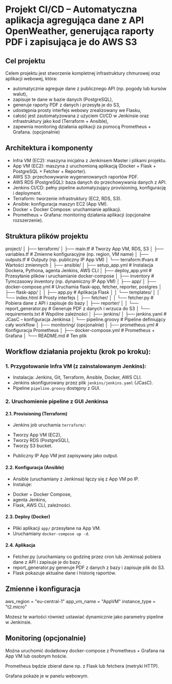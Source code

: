 # Projekt CI/CD – Automatyczna aplikacja agregująca dane z API OpenWeather, generująca raporty PDF i zapisująca je do AWS S3

## Cel projektu

Celem projektu jest stworzenie kompletnej infrastruktury chmurowej oraz aplikacji webowej, która:

* automatycznie agreguje dane z publicznego API (np. pogody lub kursów walut),
* zapisuje te dane w bazie danych (PostgreSQL),
* generuje raporty PDF z danych i przesyła je do S3,
* udostępnia prosty interfejs webowy zrealizowany we Flasku,
* całość jest zautomatyzowana z użyciem CI/CD w Jenkinsie oraz infrastruktury jako kod (Terraform + Ansible),
* zapewnia monitoring działania aplikacji za pomocą Prometheus + Grafana. (opcjonalnie)

## Architektura i komponenty

* Infra VM (EC2): maszyna inicjalna z Jenkinsem Master i plikami projektu.
* App VM (EC2): maszyna z uruchomioną aplikacją (Docker + Flask + PostgreSQL + Fetcher + Reporter).
* AWS S3: przechowywanie wygenerowanych raportów PDF.
* AWS RDS (PostgreSQL): baza danych do przechowywania danych z API.
* Jenkins CI/CD: pełny pipeline automatyzujący provisioning, konfigurację i deployment.
* Terraform: tworzenie infrastruktury (EC2, RDS, S3).
* Ansible: konfiguracja maszyn EC2 (App VM).
* Docker + Docker Compose: uruchamianie aplikacji.
* Prometheus + Grafana: monitoring działania aplikacji (opcjonalne rozszerzenie).

## Struktura plików projektu

project/
│
├── terraform/
│   ├── main.tf              # Tworzy App VM, RDS, S3
│   ├── variables.tf         # Zmienne konfiguracyjne (np. region, VM name)
│   ├── outputs.tf           # Outputy (np. publiczny IP App VM)
│   └── terraform.tfvars     # Wartości zmiennych
│
├── ansible/
│   ├── setup_app.yml        # Instalacja Dockera, Pythona, agenta Jenkins, AWS CLI
│   ├── deploy_app.yml       # Przesyłanie plików i uruchamianie docker-compose
│   ├── inventory            # Tymczasowy inventory (np. dynamiczny IP App VM)
│
├── app/
│   ├── docker-compose.yml   # Uruchamia flask-app, fetcher, reporter, postgres
│   ├── flask-app/
│   │   ├── app.py           # Aplikacja Flask
│   │   └── templates/
│   │       └── index.html   # Prosty interfejs
│   ├── fetcher/
│   │   └── fetcher.py       # Pobiera dane z API i zapisuje do bazy
│   ├── reporter/
│   │   └── report_generator.py  # Generuje PDF z danych i wrzuca do S3
│   └── requirements.txt     # Wspólne zależności
│
├── jenkins/
│   ├── jenkins.yaml         # JCasC – konfiguracja Jenkinsa
│   └── pipeline.groovy      # Pipeline definiujący cały workflow
│
├── monitoring/ (opcjonalnie)
│   ├── prometheus.yml       # Konfiguracja Prometheus
│   ├── docker-compose.yml   # Prometheus + Grafana
│
└── README.md                # Ten plik


## Workflow działania projektu (krok po kroku):

###  1. Przygotowanie Infra VM (z zainstalowanym Jenkins):

* Instalacja: Jenkins, Git, Terraform, Ansible, Docker, AWS CLI.
* Jenkins skonfigurowany przez plik `jenkins/jenkins.yaml` (JCasC).
* Pipeline `pipeline.groovy` dostępny z GUI.

###  2. Uruchomienie pipeline z GUI Jenkinsa

#### 2.1. Provisioning (Terraform)

* Jenkins job uruchamia `terraform/`:
- Tworzy App VM (EC2),
- Tworzy RDS (PostgreSQL),
- Tworzy S3 bucket.

* Publiczny IP App VM jest zapisywany jako output.

#### 2.2. Konfiguracja (Ansible)

* Ansible (uruchamiany z Jenkinsa) łączy się z App VM po IP.
* Instaluje:
- Docker + Docker Compose,
- agenta Jenkins,
- Flask, AWS CLI, zależności.

#### 2.3. Deploy (Docker)

* Pliki aplikacji `app/` przesyłane na App VM.
* Uruchamiany `docker-compose up -d`.

#### 2.4. Aplikacja

* Fetcher.py (uruchamiany co godzinę przez cron lub Jenkinsa) pobiera dane z API i zapisuje je do bazy.
* report_generator.py generuje PDF z danych z bazy i zapisuje plik do S3.
* Flask pokazuje aktualne dane i historię raportów.

##  Zmienne i konfiguracja

aws_region = "eu-central-1"
app_vm_name = "AppVM"
instance_type = "t2.micro"

Możesz te wartości również ustawiać dynamicznie jako parametry pipeline w Jenkinsie.


##  Monitoring (opcjonalnie)

Można uruchomić dodatkowy docker-compose z Prometheus + Grafana na App VM lub osobnym hoście.

Prometheus będzie zbierał dane np. z Flask lub fetchera (metryki HTTP).

Grafana pokaże je w panelu webowym.

